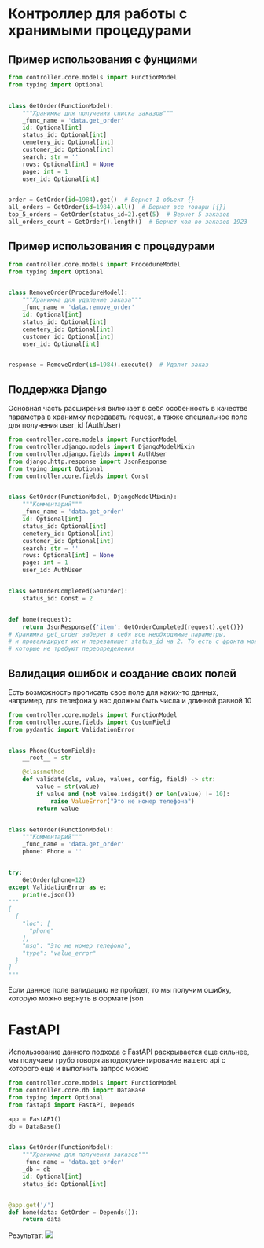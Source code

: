 # Контроллер для работы с хранимыми процедурами

## Пример использования с фунциями

```python
from controller.core.models import FunctionModel
from typing import Optional


class GetOrder(FunctionModel):
    """Хранимка для получения списка заказов"""
    _func_name = 'data.get_order'
    id: Optional[int]
    status_id: Optional[int]
    cemetery_id: Optional[int]
    customer_id: Optional[int]
    search: str = ''
    rows: Optional[int] = None
    page: int = 1
    user_id: Optional[int]


order = GetOrder(id=1984).get()  # Вернет 1 объект {}
all_orders = GetOrder(id=1984).all()  # Вернет все товары [{}]
top_5_orders = GetOrder(status_id=2).get(5)  # Вернет 5 заказов
all_orders_count = GetOrder().length()  # Вернет кол-во заказов 1923
   ```

## Пример использования с процедурами

```python
from controller.core.models import ProcedureModel
from typing import Optional


class RemoveOrder(ProcedureModel):
    """Хранимка для удаление заказа"""
    _func_name = 'data.remove_order'
    id: Optional[int]
    status_id: Optional[int]
    cemetery_id: Optional[int]
    customer_id: Optional[int]
    user_id: Optional[int]


response = RemoveOrder(id=1984).execute()  # Удалит заказ
```

## Поддержка Django

Основная часть расширения включает в себя особенность в качестве параметра в хранимку передавать request,
а также специальное поле для получения user_id (AuthUser)

```python
from controller.core.models import FunctionModel
from controller.django.models import DjangoModelMixin
from controller.django.fields import AuthUser
from django.http.response import JsonResponse
from typing import Optional
from controller.core.fields import Const


class GetOrder(FunctionModel, DjangoModelMixin):
    """Комментарий"""
    _func_name = 'data.get_order'
    id: Optional[int]
    status_id: Optional[int]
    cemetery_id: Optional[int]
    customer_id: Optional[int]
    search: str = ''
    rows: Optional[int] = None
    page: int = 1
    user_id: AuthUser


class GetOrderCompleted(GetOrder):
    status_id: Const = 2


def home(request):
    return JsonResponse({'item': GetOrderCompleted(request).get()})
# Хранимка get_order заберет в себя все необходимые параметры,
# и провалидирует их и перезапишет status_id на 2. То есть с фронта можно не отправлять пустые значения или значения,
# которые не требуют переопределения

```

## Валидация ошибок и создание своих полей

Есть возможность прописать свое поле для каких-то данных, например, для телефона у нас должны быть числа и длинной
равной 10

```python
from controller.core.models import FunctionModel
from controller.core.fields import CustomField
from pydantic import ValidationError


class Phone(CustomField):
    __root__ = str

    @classmethod
    def validate(cls, value, values, config, field) -> str:
        value = str(value)
        if value and (not value.isdigit() or len(value) != 10):
            raise ValueError("Это не номер телефона")
        return value


class GetOrder(FunctionModel):
    """Комментарий"""
    _func_name = 'data.get_order'
    phone: Phone = ''


try:
    GetOrder(phone=12)
except ValidationError as e:
    print(e.json())
"""
[
  {
    "loc": [
      "phone"
    ],
    "msg": "Это не номер телефона",
    "type": "value_error"
  }
]
"""
```

Если данное поле валидацию не пройдет, то мы получим ошибку, которую можно вернуть в формате json

# FastAPI

Использование данного подхода с FastAPI раскрывается еще сильнее,
мы получаем грубо говоря автодокументирование нашего api с которого еще и выполнить запрос можно

```python
from controller.core.models import FunctionModel
from controller.core.db import DataBase
from typing import Optional
from fastapi import FastAPI, Depends

app = FastAPI()
db = DataBase()


class GetOrder(FunctionModel):
    """Хранимка для получения заказов"""
    _func_name = 'data.get_order'
    _db = db
    id: Optional[int]
    status_id: Optional[int]


@app.get('/')
def home(data: GetOrder = Depends()):
    return data
```

Результат:
![](https://i.ibb.co/QYDv8q2/photo-2022-12-29-15-15-29.jpg)